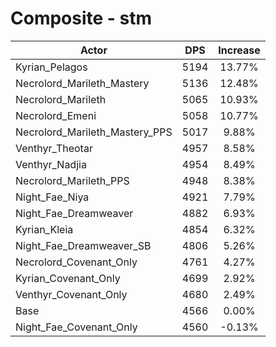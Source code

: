 # Composite - stm
| Actor | DPS | Increase |
|---|:---:|:---:|
|Kyrian_Pelagos|5194|13.77%|
|Necrolord_Marileth_Mastery|5136|12.48%|
|Necrolord_Marileth|5065|10.93%|
|Necrolord_Emeni|5058|10.77%|
|Necrolord_Marileth_Mastery_PPS|5017|9.88%|
|Venthyr_Theotar|4957|8.58%|
|Venthyr_Nadjia|4954|8.49%|
|Necrolord_Marileth_PPS|4948|8.38%|
|Night_Fae_Niya|4921|7.79%|
|Night_Fae_Dreamweaver|4882|6.93%|
|Kyrian_Kleia|4854|6.32%|
|Night_Fae_Dreamweaver_SB|4806|5.26%|
|Necrolord_Covenant_Only|4761|4.27%|
|Kyrian_Covenant_Only|4699|2.92%|
|Venthyr_Covenant_Only|4680|2.49%|
|Base|4566|0.00%|
|Night_Fae_Covenant_Only|4560|-0.13%|
